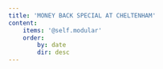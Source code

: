 ```yaml
---
title: 'MONEY BACK SPECIAL AT CHELTENHAM'
content:
    items: '@self.modular'
    order:
        by: date
        dir: desc
---
```


			
			